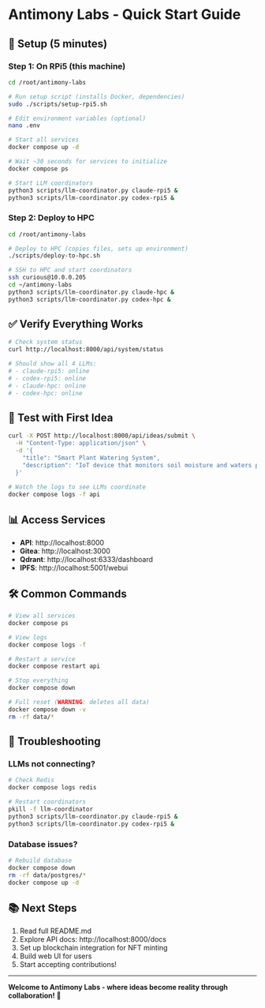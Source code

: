 # Antimony Labs - Quick Start Guide

## 🚀 Setup (5 minutes)

### Step 1: On RPi5 (this machine)

```bash
cd /root/antimony-labs

# Run setup script (installs Docker, dependencies)
sudo ./scripts/setup-rpi5.sh

# Edit environment variables (optional)
nano .env

# Start all services
docker compose up -d

# Wait ~30 seconds for services to initialize
docker compose ps

# Start LLM coordinators
python3 scripts/llm-coordinator.py claude-rpi5 &
python3 scripts/llm-coordinator.py codex-rpi5 &
```

### Step 2: Deploy to HPC

```bash
cd /root/antimony-labs

# Deploy to HPC (copies files, sets up environment)
./scripts/deploy-to-hpc.sh

# SSH to HPC and start coordinators
ssh curious@10.0.0.205
cd ~/antimony-labs
python3 scripts/llm-coordinator.py claude-hpc &
python3 scripts/llm-coordinator.py codex-hpc &
```

## ✅ Verify Everything Works

```bash
# Check system status
curl http://localhost:8000/api/system/status

# Should show all 4 LLMs:
# - claude-rpi5: online
# - codex-rpi5: online
# - claude-hpc: online
# - codex-hpc: online
```

## 🧪 Test with First Idea

```bash
curl -X POST http://localhost:8000/api/ideas/submit \
  -H "Content-Type: application/json" \
  -d '{
    "title": "Smart Plant Watering System",
    "description": "IoT device that monitors soil moisture and waters plants automatically using Arduino"
  }'

# Watch the logs to see LLMs coordinate
docker compose logs -f api
```

## 📊 Access Services

- **API**: http://localhost:8000
- **Gitea**: http://localhost:3000
- **Qdrant**: http://localhost:6333/dashboard
- **IPFS**: http://localhost:5001/webui

## 🛠️ Common Commands

```bash
# View all services
docker compose ps

# View logs
docker compose logs -f

# Restart a service
docker compose restart api

# Stop everything
docker compose down

# Full reset (WARNING: deletes all data)
docker compose down -v
rm -rf data/*
```

## 🐛 Troubleshooting

### LLMs not connecting?
```bash
# Check Redis
docker compose logs redis

# Restart coordinators
pkill -f llm-coordinator
python3 scripts/llm-coordinator.py claude-rpi5 &
python3 scripts/llm-coordinator.py codex-rpi5 &
```

### Database issues?
```bash
# Rebuild database
docker compose down
rm -rf data/postgres/*
docker compose up -d
```

## 📚 Next Steps

1. Read full README.md
2. Explore API docs: http://localhost:8000/docs
3. Set up blockchain integration for NFT minting
4. Build web UI for users
5. Start accepting contributions!

---

**Welcome to Antimony Labs - where ideas become reality through collaboration! 🚀**
